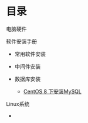 # 目录

电脑硬件

软件安装手册

- 常用软件安装

- 中间件安装

- 数据库安装
  - [CentOS 8 下安装MySQL](#../软件安装手册/数据库安装/CentOS8下MySQL安装手册.md)

Linux系统

- 



